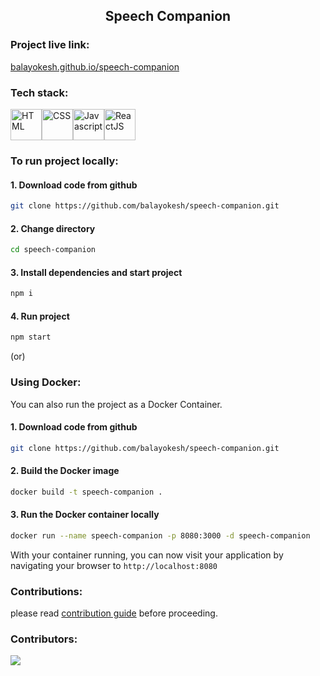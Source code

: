 <h2 align='center'>Speech Companion</h2>

### Project live link: 
[balayokesh.github.io/speech-companion](https://balayokesh.github.io/speech-companion/)

### Tech stack:
<img src="https://cdn.jsdelivr.net/gh/devicons/devicon/icons/html5/html5-original.svg" width=50 title='HTML' /><img src="https://cdn.jsdelivr.net/gh/devicons/devicon/icons/css3/css3-original.svg" width=50 title='CSS' /><img src="https://cdn.jsdelivr.net/gh/devicons/devicon/icons/javascript/javascript-original.svg" width=50 title='Javascript' /><img src="https://cdn.jsdelivr.net/gh/devicons/devicon/icons/react/react-original.svg" width=50 title='ReactJS' />

### To run project locally:
#### 1. Download code from github
```bash
git clone https://github.com/balayokesh/speech-companion.git
```
#### 2. Change directory
```bash
cd speech-companion
```
#### 3. Install dependencies and start project
```bash
npm i 
```
#### 4. Run project
```bash
npm start
```
(or)
### Using Docker:
You can also run the project as a Docker Container.
#### 1. Download code from github
```bash
git clone https://github.com/balayokesh/speech-companion.git
```
#### 2. Build the Docker image
```bash 
docker build -t speech-companion .
```
#### 3. Run the Docker container locally
```bash
docker run --name speech-companion -p 8080:3000 -d speech-companion
```
With your container running, you can now visit your application by navigating your browser to `http://localhost:8080`

### Contributions:
please read [contribution guide](https://github.com/balayokesh/speech-companion/blob/main/CONTRIBUTING.md) before proceeding.

### Contributors: 
<a href="https://github.com/balayokesh/speech-companion/graphs/contributors">
  <img src="https://contrib.rocks/image?repo=balayokesh/speech-companion" />
</a>
